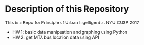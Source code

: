# Description of this Repository
This is a Repo for Principle of Urban Ingelligent at NYU CUSP 2017
- HW 1: basic data manipuation and graphing using Python
- HW 2: get MTA bus location data using API
